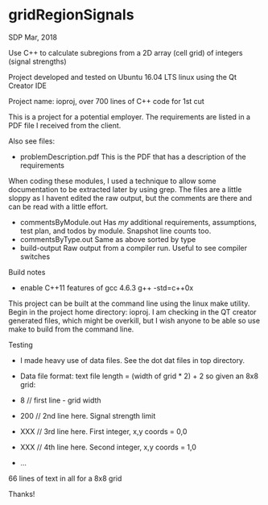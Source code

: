 # gridRegionSignals
SDP Mar, 2018

Use C++ to calculate subregions from a 2D array (cell grid) of integers (signal strengths)

Project developed and tested on Ubuntu 16.04 LTS linux using the Qt Creator IDE

Project name: ioproj, over 700 lines of C++ code for 1st cut

This is a project for a potential employer. The requirements are listed in a PDF
file I received from the client. 

Also see files:

  - problemDescription.pdf This is the PDF that has a description of the requirements

  When coding these modules, I used a technique to allow some documentation to be extracted
  later by using grep. The files are a little sloppy as I havent edited the raw output,
  but the comments are there and can be read with a little effort.

  - commentsByModule.out Has *my* additional requirements, assumptions, test plan, and todos by module. Snapshot line counts too.
  - commentsByType.out Same as above sorted by type
  - build-output Raw output from a compiler run. Useful to see compiler switches

Build notes

  - enable C++11 features of gcc 4.6.3
  g++ -std=c++0x

  This project can be built at the command line using the linux make utility. Begin
  in the project home directory: ioproj. I am checking in the QT creator generated
  files, which might be overkill, but I wish anyone to be able so use make to build
  from the command line.

Testing

  - I made heavy use of data files. See the dot dat files in top directory.
  - Data file format: text file length = (width of grid * 2) + 2
    so given an 8x8 grid:

- 8 // first line - grid width
- 200 // 2nd line here. Signal strength limit
- XXX // 3rd line here. First integer, x,y coords = 0,0
- XXX // 4th line here. Second integer, x,y coords = 1,0
- ...

66 lines of text in all for a 8x8 grid

Thanks!

